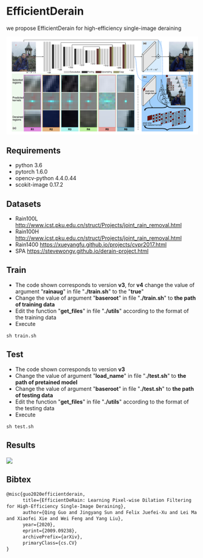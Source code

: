 # EfficientDerain
we propose EfficientDerain for high-efficiency single-image deraining

<img align="center" src="./results/structure.png" swidth="750">

## Requirements

- python 3.6
- pytorch 1.6.0
- opencv-python 4.4.0.44
- scokit-image 0.17.2

## Datasets
- Rain100L http://www.icst.pku.edu.cn/struct/Projects/joint_rain_removal.html
- Rain100H http://www.icst.pku.edu.cn/struct/Projects/joint_rain_removal.html
- Rain1400 https://xueyangfu.github.io/projects/cvpr2017.html
- SPA https://stevewongv.github.io/derain-project.html

## Train

- The code shown corresponds to version **v3**, for **v4** change the value of argument "**rainaug**" in file "**./train.sh**" to the "**true**"
- Change the value of argument "**baseroot**" in file "**./train.sh**" to **the path of training data**
- Edit the function "**get_files**" in file "**./utils**" according to the format of the training data
- Execute

```
sh train.sh
```

## Test

- The code shown corresponds to version **v3**
- Change the value of argument "**load_name**" in file "**./test.sh**" to **the path of pretained model**
- Change the value of argument "**baseroot**" in file "**./test.sh**" to **the path of testing data**
- Edit the function "**get_files**" in file "**./utils**" according to the format of the testing data
- Execute

```
sh test.sh
```

## Results

<img align="center" src="./results/psnr/ssim_results.png" swidth="750">

## Bibtex

```
@misc{guo2020efficientderain,
      title={EfficientDeRain: Learning Pixel-wise Dilation Filtering for High-Efficiency Single-Image Deraining}, 
      author={Qing Guo and Jingyang Sun and Felix Juefei-Xu and Lei Ma and Xiaofei Xie and Wei Feng and Yang Liu},
      year={2020},
      eprint={2009.09238},
      archivePrefix={arXiv},
      primaryClass={cs.CV}
}
```

